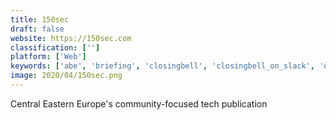 ```yaml
---
title: 150sec
draft: false 
website: https://150sec.com
classification: ['']
platform: ['Web']
keywords: ['abe', 'briefing', 'closingbell', 'closingbell_on_slack', 'digg', 'finimize_news', 'finkip', 'google_news', 'hubski', 'hutoma_ai', 'keybase', 'libreoffice_-_base', 'memento', 'mendo', 'microsoft_office_access', 'not_depressing_news', 'simfin', 'stocktwits_for_slack', 'the_history_of_the_web', 'theskimm']
image: 2020/04/150sec.png
---
```

Central Eastern Europe's community-focused tech publication